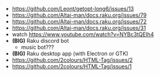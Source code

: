- https://github.com/Leont/getopt-long6/issues/13
- https://github.com/Altai-man/docs.raku.org/issues/79
- https://github.com/Altai-man/docs.raku.org/issues/72
- https://github.com/Altai-man/docs.raku.org/issues/31
- watch https://www.youtube.com/watch?v=NYBc3tQEIh4
- **(BIG)** Raku discord bot
	- music bot???
- **(BIG)** Raku desktop app (with Electron or GTK)
- https://github.com/2colours/HTML-Tag/issues/2
- https://github.com/2colours/HTML-Tag/issues/1
